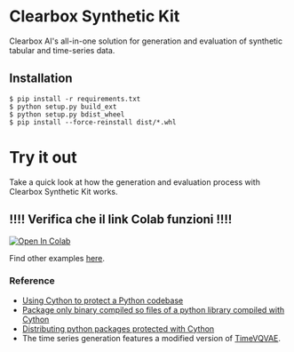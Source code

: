 # Clearbox Synthetic Kit

Clearbox AI's all-in-one solution for generation and evaluation of synthetic tabular and time-series data.

## Installation

```shell
$ pip install -r requirements.txt
$ python setup.py build_ext 
$ python setup.py bdist_wheel
$ pip install --force-reinstall dist/*.whl
```

# Try it out
Take a quick look at how the generation and evaluation process with Clearbox Synthetic Kit works.
## !!!! Verifica che il link Colab funzioni !!!!
[![Open In Colab](https://colab.research.google.com/assets/colab-badge.svg)](https://colab.research.google.com/github/Clearbox-AI/clearbox-synthetic-kit/blob/main/examples/tabular_data_generation.ipynb)

Find other examples [here](https://github.com/Clearbox-AI/clearbox-synthetic-kit/examples).


### Reference
* [Using Cython to protect a Python codebase ](https://bucharjan.cz/blog/using-cython-to-protect-a-python-codebase.html)
* [Package only binary compiled so files of a python library compiled with Cython](https://stackoverflow.com/questions/39499453/package-only-binary-compiled-so-files-of-a-python-library-compiled-with-cython)
* [Distributing python packages protected with Cython](https://medium.com/swlh/distributing-python-packages-protected-with-cython-40fc29d84caf)
* The time series generation features a modified version of [TimeVQVAE](https://github.com/ML4ITS/TimeVQVAE).
